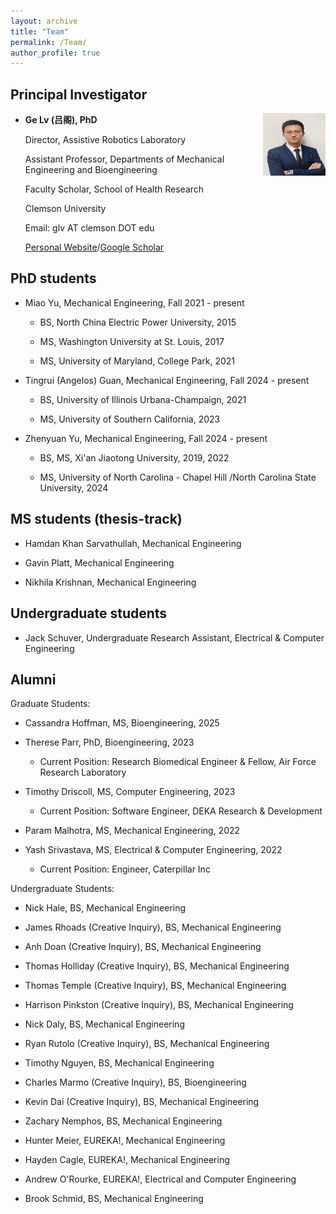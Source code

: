 ```yaml
---
layout: archive
title: "Team"
permalink: /Team/
author_profile: true
---
```


Principal Investigator 
---
<!-- ![picture of PI](/images/Genew.jpg align = "right")  -->
<img align="right" width="100" height="100" src="/images/Ge.jpg">

*  **Ge Lv (吕阁), PhD**
    
     Director, Assistive Robotics Laboratory 

     Assistant Professor, Departments of Mechanical Engineering and Bioengineering

     Faculty Scholar, School of Health Research

     Clemson University 

     Email: glv AT clemson DOT edu

     [Personal Website](https://sites.google.com/view/lyuge)/[Google Scholar](https://scholar.google.com/citations?user%253DnDnV2LkAAAAJ%2526hl%253Den)


PhD students 
---
* Miao Yu, Mechanical Engineering, Fall 2021 - present 
   <!-- * BS, Electrical Engineering & Its Automation, North China Electric Power University, 2015
   
   * MS, Electrical & Systems Engineering, Washington University at St. Louis, 2017
   
   * MS, Electrical Engineering, University of Maryland, College Park, 2021 -->

   * BS, North China Electric Power University, 2015
   
   * MS, Washington University at St. Louis, 2017
   
   * MS, University of Maryland, College Park, 2021

* Tingrui (Angelos) Guan, Mechanical Engineering, Fall 2024 - present

   <!-- * BS, University of Illinois Urbana-Champaign, Computer Science & Electrical Engeering (Dual major), 2021
   
   * MS, University of Southern California, Computer Science, 2023 -->

   * BS, University of Illinois Urbana-Champaign, 2021
   
   * MS, University of Southern California, 2023

* Zhenyuan Yu, Mechanical Engineering, Fall 2024 - present
   <!-- * BS, MS, Xi'an Jiaotong University, Mechanical Engineering, 2019, 2022
   
   * MS, University of North Carolina - Chapel Hill /North Carolina State University, Biomedical Engineering, 2024 -->
   * BS, MS, Xi'an Jiaotong University, 2019, 2022
   
   * MS, University of North Carolina - Chapel Hill /North Carolina State University, 2024



MS students (thesis-track)
---
* Hamdan Khan Sarvathullah, Mechanical Engineering 

* Gavin Platt, Mechanical Engineering 

* Nikhila Krishnan, Mechanical Engineering 


Undergraduate students 
---
* Jack Schuver, Undergraduate Research Assistant, Electrical & Computer Engineering 

<!-- 
Alumni 
======
  <ul>{% for post in site.publications reversed %}
    {% include archive-single-cv.html %}
  {% endfor %}</ul>
  
Talks
======
  <ul>{% for post in site.talks reversed %}
    {% include archive-single-talk-cv.html  %}
  {% endfor %}</ul>
  
Teaching
======
  <ul>{% for post in site.teaching reversed %}
    {% include archive-single-cv.html %}
  {% endfor %}</ul> -->
  


Alumni
---

Graduate Students:

* Cassandra Hoffman, MS, Bioengineering, 2025

* Therese Parr, PhD, Bioengineering, 2023
  * Current Position: Research Biomedical Engineer & Fellow, Air Force Research Laboratory 

* Timothy Driscoll, MS, Computer Engineering, 2023
  * Current Position: Software Engineer, DEKA Research & Development 

* Param Malhotra, MS, Mechanical Engineering, 2022

* Yash Srivastava, MS, Electrical & Computer Engineering, 2022
  * Current Position: Engineer, Caterpillar Inc 

Undergraduate Students:

* Nick Hale, BS, Mechanical Engineering 

* James Rhoads (Creative Inquiry), BS, Mechanical Engineering

* Anh Doan (Creative Inquiry), BS, Mechanical Engineering 

* Thomas Holliday (Creative Inquiry), BS, Mechanical Engineering 

* Thomas Temple (Creative Inquiry), BS, Mechanical Engineering 

* Harrison Pinkston (Creative Inquiry), BS, Mechanical Engineering 

* Nick Daly, BS, Mechanical Engineering 

* Ryan Rutolo (Creative Inquiry), BS, Mechanical Engineering

* Timothy Nguyen, BS, Mechanical Engineering

* Charles Marmo (Creative Inquiry), BS, Bioengineering

* Kevin Dai (Creative Inquiry), BS, Mechanical Engineering

* Zachary Nemphos, BS, Mechanical Engineering

* Hunter Meier, EUREKA!, Mechanical Engineering 

* Hayden Cagle, EUREKA!, Mechanical Engineering 

* Andrew O'Rourke, EUREKA!, Electrical and Computer Engineering 

* Brook Schmid, BS, Mechanical Engineering